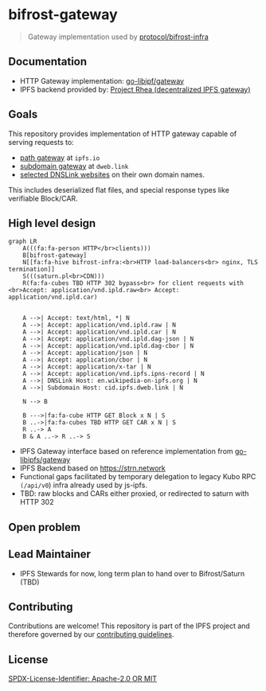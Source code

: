 bifrost-gateway
=======================

> Gateway implementation used by [protocol/bifrost-infra](https://github.com/protocol/bifrost-infra)

## Documentation

- HTTP Gateway implementation: [go-libipf/gateway](https://github.com/ipfs/go-libipfs/tree/main/gateway#documentation)
- IPFS backend provided by: [Project Rhea (decentralized IPFS gateway)](https://pl-strflt.notion.site/Project-Rhea-decentralized-IPFS-gateway-3d5906e7a0d84bea800d5920005dfea6)

## Goals

This repository provides implementation of HTTP gateway capable of serving requests to:
- [path gateway](https://docs.ipfs.tech/how-to/address-ipfs-on-web/#path-gateway) at `ipfs.io`
- [subdomain gateway](https://docs.ipfs.tech/how-to/address-ipfs-on-web/#subdomain-gateway) at `dweb.link` 
- [selected DNSLink websites](https://github.com/protocol/bifrost-infra/blob/b6f85a54fddf1c21a966f8d5e5a3e31f54ad5431/ansible/inventories/bifrost/group_vars/collab_cluster.yml#L140-L271) on their own domain names.

This includes deserialized flat files, and special response types like verifiable Block/CAR.

## High level design

```mermaid
graph LR
    A(((fa:fa-person HTTP</br>clients)))
    B[bifrost-gateway]
    N[[fa:fa-hive bifrost-infra:<br>HTTP load-balancers<br> nginx, TLS termination]]
    S(((saturn.pl<br>CDN)))
    R(fa:fa-cubes TBD HTTP 302 bypass<br> for client requests with <br>Accept: application/vnd.ipld.raw<br> Accept: application/vnd.ipld.car)


    A -->| Accept: text/html, *| N
    A -->| Accept: application/vnd.ipld.raw | N
    A -->| Accept: application/vnd.ipld.car | N
    A -->| Accept: application/vnd.ipld.dag-json | N
    A -->| Accept: application/vnd.ipld.dag-cbor | N
    A -->| Accept: application/json | N
    A -->| Accept: application/cbor | N
    A -->| Accept: application/x-tar | N
    A -->| Accept: application/vnd.ipfs.ipns-record | N
    A -->| DNSLink Host: en.wikipedia-on-ipfs.org | N
    A -->| Subdomain Host: cid.ipfs.dweb.link | N

    N --> B
    
    B --->|fa:fa-cube HTTP GET Block x N | S
    B ..->|fa:fa-cubes TBD HTTP GET CAR x N | S
    R ..-> A
    B & A ..-> R ..-> S
```


- IPFS Gateway interface based on reference implementation from [go-libipfs/gateway](https://github.com/ipfs/go-libipfs/tree/main/gateway#readme)
- IPFS Backend based on https://strn.network
- Functional gaps facilitated by temporary delegation to legacy Kubo RPC `(/api/v0`) infra already used by js-ipfs.
- TBD: raw blocks and CARs either proxied, or redirected to saturn with HTTP 302

## Open problem

## Lead Maintainer

- IPFS Stewards for now, long term plan to hand over to Bifrost/Saturn (TBD)

## Contributing

Contributions are welcome! This repository is part of the IPFS project and therefore governed by our [contributing guidelines](https://github.com/ipfs/community/blob/master/CONTRIBUTING.md).

## License

[SPDX-License-Identifier: Apache-2.0 OR MIT](LICENSE.md)
